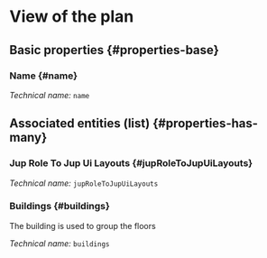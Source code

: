 # View of the plan
<!--- THIS FILE IS GENERATED PLEASE DO NOT EDIT IT DIRECTLY --->



## Basic properties {#properties-base}

### Name {#name}



*Technical name:* ```name```




## Associated entities (list) {#properties-has-many}

###  Jup Role To Jup Ui Layouts {#jupRoleToJupUiLayouts}



*Technical name:* ```jupRoleToJupUiLayouts```

### Buildings {#buildings}

The building is used to group the floors

*Technical name:* ```buildings```




